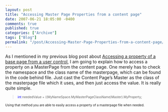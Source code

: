```yaml
---
layout: post
title: "Accessing Master Page Properties from a content page"
date: 2007-06-21 18:05:00 -0400
comments: true
published: true
categories: ["Archive"]
tags: ["Blog"]
permalink: "/post/Accessing-Master-Page-Properties-from-a-content-page/"
---
```

<!-- more -->



<p>As I mentioned in my previous blog post about <a href="/post/Accessing-Properties-of-a-Base-Page-from-a-User-Control.aspx" target="_blank">Accessing a property of a base page from a user control</a>, I am going to explain how to access a property on a MasterPage from the content page. One merely has to check the namespace and the class name of the masterpage, which can be found in the code behind file. Just cast the Content Page&rsquo;s Master as the class of the masterpage file which it uses, and then just access the value. It is really quite simple.</p>
<blockquote style="margin-right:0px;" dir="ltr"><span style="color: #0000ff; font-size: x-small;"> </span>
<p><span style="color: #0000ff; font-size: x-small;">int</span><span style="font-size: x-small;"> neededValue = ((MyNameSpace.MyMasterPageClassName)Master).MyProperty;</span></p>
</blockquote>
<p dir="ltr"><span style="font-size: x-small;">Using that method you are able to easily access a property of a masterpage file when needed.</span></p>
